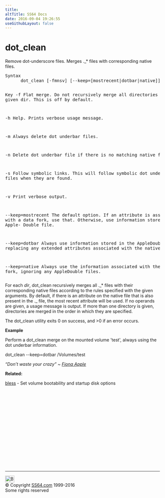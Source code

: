 ```yaml
---
title:
altTitle: SS64 Docs
date: 2016-09-04 19:26:55
useGithubLayout: false
---
```

<!-- #BeginLibraryItem "/Library/head_osx.lbi" --><!-- #EndLibraryItem --><h1>dot_clean</h1> 
<p>Remove dot-underscore files. Merges<span class="code"> ._* </span>files with corresponding native files.</p>
<pre>Syntax
      dot_clean [-fmnsv] [--keep=[mostrecent|dotbar|native]] [<i>dir</i> ...]

Key
   -f    Flat merge.  Do not recursively merge all directories in the
         given dir.  This is off by default.

   -h    Help. Prints verbose usage message.

   -m    Always delete dot underbar files.

   -n    Delete dot underbar file if there is no matching native file.

   -s    Follow symbolic links.  This will follow symbolic dot underbar
         files when they are found.

   -v    Print verbose output.

   --keep=mostrecent
         The default option.  If an attribute is associated with a data
         fork, use that.  Otherwise, use information stored in the Apple-
         Double file.

   --keep=dotbar
         Always use information stored in the AppleDouble file, replacing
         any extended attributes associated with the native file.

   --keep=native
         Always use the information associated with the data fork, ignoring
         any AppleDouble files.</pre>
<p>For each <i><span class="code">dir</span></i>, dot_clean recursively merges all ._* files with their corresponding native files according to the rules specified with the given arguments.  By default, if there is an attribute on the native file that is also present in the ._ file, the most recent attribute will be used. If no operands are given, a usage message is output. If more than one directory is given, directories are merged in the order in which they are specified.</p>
<p>The dot_clean utility exits 0 on success, and &gt;0 if an error occurs.</p>
<p><b>Example</b></p>
<p> Perform a dot_clean merge on the mounted volume 'test',      always using the dot underbar information.            </p>
<p class="code">dot_clean --keep=dotbar /Volumes/test</p>
<p><span class="quote"><i>“Don’t waste your crazy” ~ <a href="http://www.elle.com/pop-culture/celebrities/a-new-albumand-lifefor-fiona-apple-656787">Fiona Apple</a></i></span></p>
<p><b>Related:</b></p>
<p><a href="bless.html">bless</a> - Set volume bootability and startup disk options</p><!-- #BeginLibraryItem "/Library/foot_osx.lbi" --><p>
<!-- OSX300 -->
<ins class="adsbygoogle" style="display:inline-block;width:300px;height:250px" data-ad-client="ca-pub-6140977852749469" data-ad-slot="1823340303"></ins>
<script>
(adsbygoogle = window.adsbygoogle || []).push({});
</script></p>
<hr>
<div id="bl" class="footer"><a href="dot_clean.html#"><img src="../images/top.png" width="30" height="22" alt="Back to the Top"></a></div>
<div id="br" class="footer, tagline">© Copyright <a href="http://ss64.com/">SS64.com</a> 1999-2016<br>
Some rights reserved</div><!-- #EndLibraryItem -->
